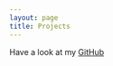 ```yaml
---
layout: page
title: Projects
---
```


Have a look at my [GitHub](https://github.com/chrisseiler96/)
